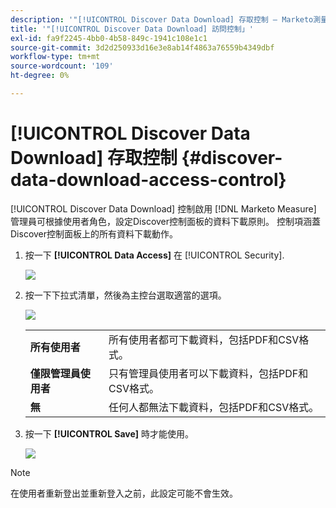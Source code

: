 ```yaml
---
description: '"[!UICONTROL Discover Data Download] 存取控制 — Marketo測量 — 產品檔案」'
title: '"[!UICONTROL Discover Data Download] 訪問控制」'
exl-id: fa9f2245-4bb0-4b58-849c-1941c108e1c1
source-git-commit: 3d2d250933d16e3e8ab14f4863a76559b4349dbf
workflow-type: tm+mt
source-wordcount: '109'
ht-degree: 0%

---
```


# [!UICONTROL Discover Data Download] 存取控制 {#discover-data-download-access-control}

[!UICONTROL Discover Data Download] 控制啟用 [!DNL Marketo Measure] 管理員可根據使用者角色，設定Discover控制面板的資料下載原則。 控制項涵蓋Discover控制面板上的所有資料下載動作。

1. 按一下 **[!UICONTROL Data Access]** 在 [!UICONTROL Security].

   ![](assets/discover-data-download-access-control-1.png)

1. 按一下下拉式清單，然後為主控台選取適當的選項。

   ![](assets/discover-data-download-access-control-2.png)

   <table>
    <tr>
     <td><strong>所有使用者</strong></td>
     <td>所有使用者都可下載資料，包括PDF和CSV格式。</td>
    </tr>
    <tr>
     <td><strong>僅限管理員使用者</strong></td>
     <td>只有管理員使用者可以下載資料，包括PDF和CSV格式。</td>
    </tr>
    <tr>
     <td><strong>無</strong></td>
     <td>任何人都無法下載資料，包括PDF和CSV格式。</td>
    </tr>
   </table>

1. 按一下 **[!UICONTROL Save]** 時才能使用。

   ![](assets/discover-data-download-access-control-3.png)

>[!NOTE]
>
>在使用者重新登出並重新登入之前，此設定可能不會生效。
